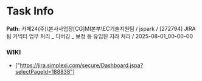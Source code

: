 # Task Info

**Path:** 카페24(주)\본사사업장\[CG]MI본부\EC기술지원팀 / jspark / [272794] JIRA 팀 커넥터 업무 처리 _ 디버깅 _ 보정 등 유입된 지라 처리 / 2025-08-01_00-00-00

### WIKI
- ["https://jira.simplexi.com/secure/Dashboard.jspa?selectPageId=188838"]

